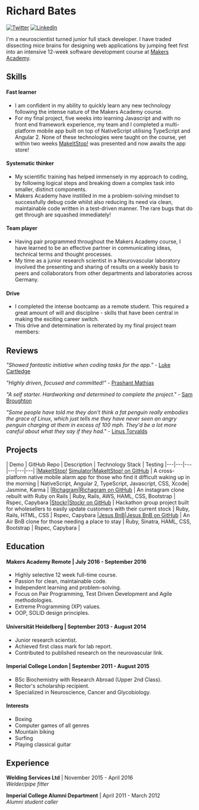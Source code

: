 Richard Bates
=============
[![Twitter](https://img.shields.io/badge/Twitter-%40MeisterBates-blue.svg)](https://twitter.com/Meister_Bates)
[![LinkedIn](https://img.shields.io/badge/LinkedIn-richard--bates-green.svg)](https://uk.linkedin.com/in/richard-bates)

I'm a neuroscientist turned junior full stack developer. I have traded dissecting mice brains for designing web applications by jumping feet first into an intensive 12-week software development course at [Makers Academy](https://github.com/makersacademy).

Skills
------
#### Fast learner
- I am confident in my ability to quickly learn any new technology following the intense nature of the Makers Academy course.
- For my final project, five weeks into learning Javascript and with no front end framework experience, my team and I completed a multi-platform mobile app built on top of NativeScript utilising TypeScript and Angular 2. None of these technologies were taught on the course, yet within two weeks [MakeItStop!](https://github.com/MakeItStop/task-based-alarm) was presented and now awaits the app store!

#### Systematic thinker
- My scientific training has helped immensely in my approach to coding, by following logical steps and breaking down a complex task into smaller, distinct components.
- Makers Academy have instilled in me a problem-solving mindset to successfully debug code whilst also reducing its need via clean, maintainable code written in a test-driven manner. The rare bugs that do get through are squashed immediately!

#### Team player
- Having pair programmed throughout the Makers Academy course, I have learned to be an effective partner in communicating ideas, technical terms and thought processes.
- My time as a junior research scientist in a Neurovascular laboratory involved the presenting and sharing of results on a weekly basis to peers and collaborators from other departments and laboratories across Germany.

#### Drive
- I completed the intense bootcamp as a remote student. This required a great amount of will and discipline - skills that have been central in making the exciting career switch.
- This drive and determination is reiterated by my final project team members:

Reviews
------------

*"Showed fantastic initiative when coding tasks for the app."* - [Luke Cartledge](https://github.com/lukecartledge)  

*"Highly driven, focused and committed!"* - [Prashant Mathias](https://github.com/prashantmathias)  

*"A self starter. Hardworking and determined to complete the project."* - [Sam Broughton](https://github.com/samjbro)  

*"Some people have told me they don't think a fat penguin really embodies the grace of Linux, which just tells me they have never seen an angry penguin charging at them in excess of 100 mph. They'd be a lot more careful about what they say if they had."* - [Linus Torvalds](https://www.linkedin.com/in/linustorvalds)

Projects
--------
| Demo | GitHub Repo | Description | Technology Stack | Testing
|---|---|---|---|---|---|
|[MakeItStop!](https://www.youtube.com/watch?v=WGuyOzGttv0) [Simulator](https://appetize.io/embed/9u8mc98n64duqbtp8puja2thhm?device=iphone6&scale=75&orientation=portrait&osVersion=9.3)|[MakeItStop! on GitHub](https://github.com/MakeItStop/task-based-alarm) | A cross-platform native mobile alarm app for those who find it difficult waking up in the morning | NativeScript, Angular 2, TypeScript, Javascript, CSS, Xcode| Jasmine, Karma |
|[Richagram](https://richagram.herokuapp.com/)|[Richagram on GitHub](https://github.com/richo225/richagram) | An instagram clone rebuilt with Ruby on Rails | Ruby, Rails, AWS, HAML, CSS, Bootstrap | Rspec, Capybara
|[Stockr](https://github.com/SamedYalniz/stockr)|[Stockr on GitHub](https://github.com/SamedYalniz/stockr) | Hackathon group project built for wholesellers to easily update customers with their current stock | Ruby, Rails, HTML, CSS | Rspec, Capybara
|[Jesus BnB](http://bnb-jesus.herokuapp.com/)|[Jesus BnB on GitHub](https://github.com/richo225/jesus_bnb) | An Air BnB clone for those needing a place to stay | Ruby, Sinatra, HAML, CSS, Bootstrap | Rspec, Capybara |

Education
---------

#### Makers Academy Remote | July 2016 - September 2016

- Highly selective 12 week full-time course.
- Passion for clean, maintainable code.
- Independent learning and problem-solving.
- Focus on Pair Programming, Test Driven Development and Agile methodologies.
- Extreme Programming (XP) values.
- OOP, SOLID design principles.

#### Universität Heidelberg | September 2013 - August 2014

- Junior research scientist.
- Achieved first class mark for lab report.
- Contributed to published research on the neurovascular link.

#### Imperial College London | September 2011 - August 2015

- BSc Biochemistry with Research Abroad (Upper 2nd Class).
- Rector's scholarship recipient.
- Specialized in Neuroscience, Cancer and Glycobiology.

#### Interests
- Boxing
- Computer games of all genres
- Mountain biking
- Surfing
- Playing classical guitar

Experience
----------

**Welding Services Ltd** | November 2015 - April 2016  
*Welder/pipe fitter*

**Imperial College Alumni Department** | April 2011 - March 2012   
*Alumni student caller*  
